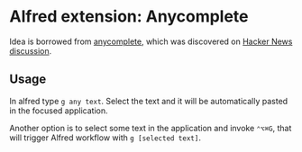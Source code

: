 # Alfred extension: Anycomplete

Idea is borrowed from [anycomplete](https://github.com/nathancahill/anycomplete), which
was discovered on [Hacker News discussion](https://news.ycombinator.com/item?id=13065670).

## Usage

In alfred type `g any text`. Select the text and it will be automatically pasted
in the focused application. 

Another option is to select some text in the application and invoke `⌃⌥⌘G`, that
will trigger Alfred workflow with `g [selected text]`.